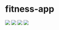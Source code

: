# fitness-app
<img src="https://img.shields.io/badge/Vite-646CFF?style=for-the-badge&logo=Vite&logoColor=yellow"/> <img src="https://img.shields.io/badge/Tailwind CSS-06B6D4?style=for-the-badge&logo=Tailwind CSS&logoColor=008FC7"/> <img src="https://img.shields.io/badge/React-2C3454?style=for-the-badge&logo=React&logoColor=61DAFB"/>  <img src="https://img.shields.io/badge/TypeScript-3178C6?style=for-the-badge&logo=TypeScript&logoColor=008FC7"/>  

